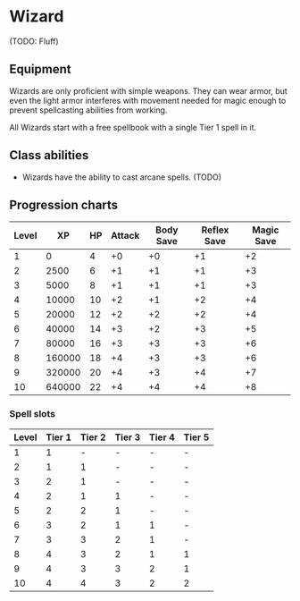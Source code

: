 # Wizard

(TODO: Fluff)

## Equipment

Wizards are only proficient with simple weapons. They can wear armor, but even the light armor interferes with movement needed for magic enough to prevent spellcasting abilities from working.

All Wizards start with a free spellbook with a single Tier 1 spell in it.

## Class abilities

* Wizards have the ability to cast arcane spells. (TODO)

## Progression charts

|Level|XP|HP|Attack|Body Save|Reflex Save|Magic Save|
|-|-|-|-|-|-|-|
|1|0|4|+0|+0|+1|+2|
|2|2500|6|+1|+1|+1|+3|
|3|5000|8|+1|+1|+1|+3|
|4|10000|10|+2|+1|+2|+4|
|5|20000|12|+2|+2|+2|+4|
|6|40000|14|+3|+2|+3|+5|
|7|80000|16|+3|+3|+3|+6|
|8|160000|18|+4|+3|+3|+6|
|9|320000|20|+4|+3|+4|+7|
|10|640000|22|+4|+4|+4|+8|

### Spell slots
|Level|Tier 1|Tier 2|Tier 3|Tier 4|Tier 5|
|-|-|-|-|-|-|
|1|1|-|-|-|-|
|2|1|1|-|-|-|
|3|2|1|-|-|-|
|4|2|1|1|-|-|
|5|2|2|1|-|-|
|6|3|2|1|1|-|
|7|3|3|2|1|-|
|8|4|3|2|1|1|
|9|4|3|3|2|1|
|10|4|4|3|2|2|